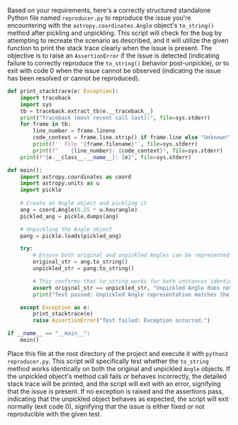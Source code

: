 Based on your requirements, here's a correctly structured standalone Python file named `reproducer.py` to reproduce the issue you're encountering with the `astropy.coordinates.Angle` object's `to_string()` method after pickling and unpickling. This script will check for the bug by attempting to recreate the scenario as described, and it will utilize the given function to print the stack trace clearly when the issue is present. The objective is to raise an `AssertionError` if the issue is detected (indicating failure to correctly reproduce the `to_string()` behavior post-unpickle), or to exit with code 0 when the issue cannot be observed (indicating the issue has been resolved or cannot be reproduced).

```python
def print_stacktrace(e: Exception):
    import traceback
    import sys
    tb = traceback.extract_tb(e.__traceback__)
    print("Traceback (most recent call last):", file=sys.stderr)
    for frame in tb:
        line_number = frame.lineno
        code_context = frame.line.strip() if frame.line else "Unknown"
        print(f'  File "{frame.filename}"', file=sys.stderr)
        print(f"    {line_number}: {code_context}", file=sys.stderr)
    print(f"{e.__class__.__name__}: {e}", file=sys.stderr)

def main():
    import astropy.coordinates as coord
    import astropy.units as u
    import pickle
    
    # Create an Angle object and pickling it
    ang = coord.Angle(0.25 * u.hourangle)
    pickled_ang = pickle.dumps(ang)

    # Unpickling the Angle object
    pang = pickle.loads(pickled_ang)

    try:
        # Ensure both original and unpickled Angles can be represented as strings
        original_str = ang.to_string()
        unpickled_str = pang.to_string()

        # This confirms that to_string works for both instances identically
        assert original_str == unpickled_str, "Unpickled Angle does not match original"
        print("Test passed: Unpickled Angle representation matches the original.")

    except Exception as e:
        print_stacktrace(e)
        raise AssertionError("Test failed: Exception occurred.")

if __name__ == "__main__":
    main()
```

Place this file at the root directory of the project and execute it with `python3 reproducer.py`. This script will specifically test whether the `to_string` method works identically on both the original and unpickled `Angle` objects. If the unpickled object's method call fails or behaves incorrectly, the detailed stack trace will be printed, and the script will exit with an error, signifying that the issue is present. If no exception is raised and the assertions pass, indicating that the unpickled object behaves as expected, the script will exit normally (exit code 0), signifying that the issue is either fixed or not reproducible with the given test.